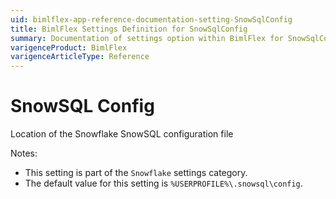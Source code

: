 ```yaml
---
uid: bimlflex-app-reference-documentation-setting-SnowSqlConfig
title: BimlFlex Settings Definition for SnowSqlConfig
summary: Documentation of settings option within BimlFlex for SnowSqlConfig
varigenceProduct: BimlFlex
varigenceArticleType: Reference
---
```


# SnowSQL Config

Location of the Snowflake SnowSQL configuration file

Notes:
* This setting is part of the `Snowflake` settings category.
 * The default value for this setting is `%USERPROFILE%\.snowsql\config`.